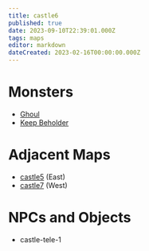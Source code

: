 ```yaml
---
title: castle6
published: true
date: 2023-09-10T22:39:01.000Z
tags: maps
editor: markdown
dateCreated: 2023-02-16T00:00:00.000Z
---
```



# Monsters
 * [Ghoul](/monsters/ghoul)
 * [Keep Beholder](/monsters/keep-beholder)

# Adjacent Maps
 * [castle5](/maps/castle5) (East)
 * [castle7](/maps/castle7) (West)

# NPCs and Objects
 * castle-tele-1
